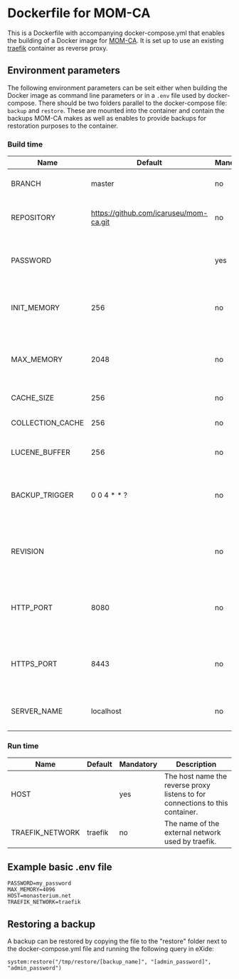 # Dockerfile for MOM-CA

This is a Dockerfile with accompanying docker-compose.yml that enables the building of a Docker image for [MOM-CA](https://github.com/icaruseu/mom-ca). It is set up to use an existing [traefik](https://traefik.io/) container as reverse proxy.

## Environment parameters

The following environment parameters can be seit either when building the Docker image as command line parameters or in a `.env` file used by docker-compose. There should be two folders parallel to the docker-compose file: `backup` and `restore`. These are mounted into the container and contain the backups MOM-CA makes as well as enables to provide backups for restoration purposes to the container.

### Build time

| Name             | Default                                | Mandatory | Description                                                |
| ---------------- | -------------------------------------- | --------- | ---------------------------------------------------------- |
| BRANCH           | master                                 | no        | The git branch to use.                                     |
| REPOSITORY       | https://github.com/icaruseu/mom-ca.git | no        | The Git Repository to base the image on.                   |
| PASSWORD         |                                        | yes       | The admin password to set during build.                    |
| INIT_MEMORY      | 256                                    | no        | The initial memory available to the database.              |
| MAX_MEMORY       | 2048                                   | no        | The maximum memory available to the database.              |
| CACHE_SIZE       | 256                                    | no        | The eXist cache size.                                      |
| COLLECTION_CACHE | 256                                    | no        | The eXist collection cache size.                           |
| LUCENE_BUFFER    | 256                                    | no        | The eXist lucene buffer size.                              |
| BACKUP_TRIGGER   | 0 0 4 \* \* ?                          | no        | The definition for the backup trigger cronjob.             |
| REVISION         |                                        | no        | Enable the versioning system. Currently has no effect.     |
| HTTP_PORT        | 8080                                   | no        | The HTTP port the internal eXist Jetty server listens to.  |
| HTTPS_PORT       | 8443                                   | no        | The HTTPS port the internal eXist Jetty server listens to. |
| SERVER_NAME      | localhost                              | no        | The name of the internal server.                           |

### Run time

| Name            | Default | Mandatory | Description                                                                   |
| --------------- | ------- | --------- | ----------------------------------------------------------------------------- |
| HOST            |         | yes       | The host name the reverse proxy listens to for connections to this container. |
| TRAEFIK_NETWORK | traefik | no        | The name of the external network used by traefik.                             |

## Example basic .env file

```
PASSWORD=my_password
MAX_MEMORY=4096
HOST=monasterium.net
TRAEFIK_NETWORK=traefik
```

## Restoring a backup

A backup can be restored by copying the file to the "restore" folder next to the docker-compose.yml file and running the following query in eXide:

```
system:restore("/tmp/restore/[backup_name]", "[admin_password]", "admin_password")
```
